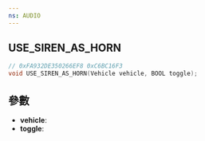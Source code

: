 ```yaml
---
ns: AUDIO
---
```

## USE_SIREN_AS_HORN

```c
// 0xFA932DE350266EF8 0xC6BC16F3
void USE_SIREN_AS_HORN(Vehicle vehicle, BOOL toggle);
```


## 參數
* **vehicle**: 
* **toggle**: 

